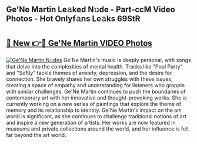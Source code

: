 ## Ge'Ne Martin Le𝚊ked N𝚞de - Part-ccM Video Photos - Hot Onlyf𝚊ns Le𝚊ks 69StR

# <h2><a href="http://ac38196.deff.icu/?id=Ge%27Ne+Martin">🔗 New 👉🔴 Ge'Ne Martin VIDEO Photos</a></h2>

[![Ge'Ne Martin N𝚞des](https://i.imgur.com/rIISA9y.gif)](http://ac38196.deff.icu/?id=Ge%27Ne+Martin)
Ge'Ne Martin's music is deeply personal, with songs that delve into the complexities of mental health. Tracks like "Pool Party" and "Softly" tackle themes of anxiety, depression, and the desire for connection. She bravely shares her own struggles with these issues, creating a space of empathy and understanding for listeners who grapple with similar challenges. Ge'Ne Martin continues to push the boundaries of contemporary art with her innovative and thought-provoking works. She is currently working on a new series of paintings that explore the theme of memory and its relationship to identity. Ge'Ne Martin's impact on the art world is significant, as she continues to challenge traditional notions of art and inspire a new generation of artists. Her works are now featured in museums and private collections around the world, and her influence is felt far beyond the art world.
